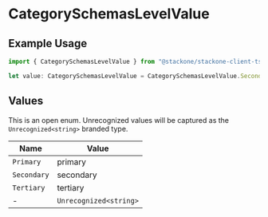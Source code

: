 # CategorySchemasLevelValue

## Example Usage

```typescript
import { CategorySchemasLevelValue } from "@stackone/stackone-client-ts/sdk/models/shared";

let value: CategorySchemasLevelValue = CategorySchemasLevelValue.Secondary;
```

## Values

This is an open enum. Unrecognized values will be captured as the `Unrecognized<string>` branded type.

| Name                   | Value                  |
| ---------------------- | ---------------------- |
| `Primary`              | primary                |
| `Secondary`            | secondary              |
| `Tertiary`             | tertiary               |
| -                      | `Unrecognized<string>` |